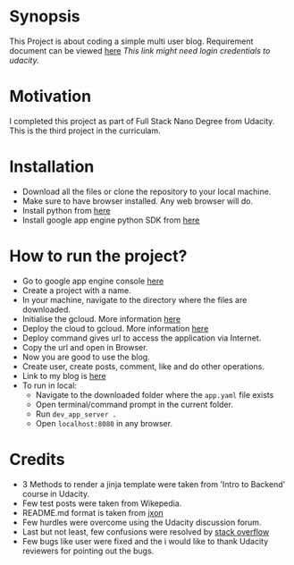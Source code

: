 # Synopsis
This Project is about coding a simple multi user blog.
Requirement document can be viewed [here](https://review.udacity.com/#!/rubrics/150/view)
*This link might need login credentials to udacity.*

# Motivation
I completed this project as part of Full Stack Nano Degree from Udacity.
This is the third project in the curriculam.

# Installation
* Download all the files or clone the repository to your local machine.
* Make sure to have browser installed. Any web browser will do.
* Install python from [here](https://www.python.org/downloads/)
* Install google app engine python SDK from [here](https://cloud.google.com/appengine/downloads)

# How to run the project?
* Go to google app engine console [here](https://console.cloud.google.com/)
* Create a project with a name.
* In your machine, navigate to the directory where the files are downloaded.
* Initialise the gcloud. More information [here](https://cloud.google.com/sdk/gcloud/reference/init)
* Deploy the cloud to gcloud. More information [here](https://cloud.google.com/sdk/gcloud/reference/app/deploy)
* Deploy command gives url to access the application via Internet.
* Copy the url and open in Browser.
* Now you are good to use the blog.
* Create user, create posts, comment, like and do other operations.
* Link to my blog is [here](https://myblog-161307.appspot.com)
* To run in local:
	* Navigate to the downloaded folder where the ```app.yaml``` file exists
	* Open terminal/command prompt in the current folder.
	* Run ```dev_app_server . ``` 
	* Open ```localhost:8080``` in any browser.

# Credits
* 3 Methods to render a jinja template were taken from 'Intro to Backend' course in Udacity.
* Few test posts were taken from Wikepedia.
* README.md format is taken from [jxon](https://gist.github.com/jxson/1784669)
* Few hurdles were overcome using the Udacity discussion forum.
* Last but not least, few confusions were resolved by [stack overflow](stackoverflow.com/)
* Few bugs like user were fixed and the i would like to thank Udacity reviewers for pointing out the bugs.

